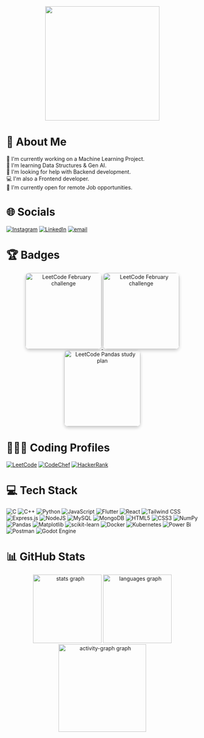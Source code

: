 <div align="center">
  <img height="300" src="https://media.tenor.com/VOQM9bXxYdQAAAAi/anime.gif"  />
</div>


# 💫 About Me
🔭 I'm currently working on a Machine Learning Project.<br>🧠 I'm learning Data Structures & Gen AI.<br>🤝 I'm looking for help with Backend development.<br>💻 I'm also a Frontend developer.<br>🌱 I'm currently open for remote Job opportunities.


# 🌐 Socials
[![Instagram](https://img.shields.io/badge/Instagram-%23E4405F.svg?logo=Instagram&logoColor=white)](https://instagram.com/_arpan_surin) 
[![LinkedIn](https://img.shields.io/badge/LinkedIn-%230077B5.svg?logo=linkedin&logoColor=white)](https://www.linkedin.com/in/arpan-surin-490711270/) [![email](https://img.shields.io/badge/Email-D14836?logo=gmail&logoColor=white)](mailto:surinarpan23@gmail.com) 

# 🏆 Badges
<p align="center">
  <a href="#" title="LeetCode Badge">
    <img src="https://assets.leetcode.com/static_assets/others/2550.gif" 
         alt="LeetCode February challenge" 
         width="200" 
         height="200"
         style="border-radius: 10px; box-shadow: 0px 4px 8px rgba(0, 0, 0, 0.2);">
  </a>
  
  <a href="#" title="LeetCode Badge">
    <img src="https://assets.leetcode.com/static_assets/marketing/202502.gif" 
         alt="LeetCode February challenge" 
         width="200" 
         height="200"
         style="border-radius: 10px; box-shadow: 0px 4px 8px rgba(0, 0, 0, 0.2);">
  </a>
  
  <a href="#" title="Pandas Course">
    <img src="https://assets.leetcode.com/static_assets/others/Introduction_to_Pandas.gif" 
         alt="LeetCode Pandas study plan" 
         width="200" 
         height="200"
         style="border-radius: 10px; box-shadow: 0px 4px 8px rgba(0, 0, 0, 0.2);">
  </a>
</p>
  
# 🧑🏾‍💻 Coding Profiles
[![LeetCode](https://img.shields.io/badge/LeetCode-DD8800?style=for-the-badge&logo=leetcode&logoColor=black)](https://leetcode.com/yourusername)
[![CodeChef](https://img.shields.io/badge/CodeChef-5B4638?style=for-the-badge&logo=codechef&logoColor=white)](https://www.codechef.com/users/yourusername)
[![HackerRank](https://img.shields.io/badge/HackerRank-1A7F5A?style=for-the-badge&logo=hackerrank&logoColor=black)](https://www.hackerrank.com/yourusername)


# 💻 Tech Stack
![C](https://img.shields.io/badge/c-%2300599C.svg?style=for-the-badge&logo=c&logoColor=white)
![C++](https://img.shields.io/badge/c++-%2300599C.svg?style=for-the-badge&logo=c%2B%2B&logoColor=white)
![Python](https://img.shields.io/badge/python-3670A0?style=for-the-badge&logo=python&logoColor=ffdd54) 
![JavaScript](https://img.shields.io/badge/javascript-%23323330.svg?style=for-the-badge&logo=javascript&logoColor=%23F7DF1E)
![Flutter](https://img.shields.io/badge/Flutter-%2302569B.svg?style=for-the-badge&logo=Flutter&logoColor=white) 
![React](https://img.shields.io/badge/react-%2320232a.svg?style=for-the-badge&logo=react&logoColor=%2361DAFB)
![Tailwind CSS](https://img.shields.io/badge/tailwindcss-%2338B2AC.svg?style=for-the-badge&logo=tailwind-css&logoColor=white)
![Express.js](https://img.shields.io/badge/express.js-%23404d59.svg?style=for-the-badge&logo=express&logoColor=white)
![NodeJS](https://img.shields.io/badge/node.js-6DA55F?style=for-the-badge&logo=node.js&logoColor=white) 
![MySQL](https://img.shields.io/badge/mysql-4479A1.svg?style=for-the-badge&logo=mysql&logoColor=white)
![MongoDB](https://img.shields.io/badge/mongodb-%2347A248.svg?style=for-the-badge&logo=mongodb&logoColor=white)
![HTML5](https://img.shields.io/badge/html5-%23E34F26.svg?style=for-the-badge&logo=html5&logoColor=white)
![CSS3](https://img.shields.io/badge/css3-%231572B6.svg?style=for-the-badge&logo=css3&logoColor=white)
![NumPy](https://img.shields.io/badge/numpy-%23013243.svg?style=for-the-badge&logo=numpy&logoColor=white)
![Pandas](https://img.shields.io/badge/pandas-%23150458.svg?style=for-the-badge&logo=pandas&logoColor=white)
![Matplotlib](https://img.shields.io/badge/Matplotlib-%23ffffff.svg?style=for-the-badge&logo=Matplotlib&logoColor=black)
![scikit-learn](https://img.shields.io/badge/scikit--learn-%23F7931E.svg?style=for-the-badge&logo=scikit-learn&logoColor=white)
![Docker](https://img.shields.io/badge/docker-%230db7ed.svg?style=for-the-badge&logo=docker&logoColor=white)
![Kubernetes](https://img.shields.io/badge/kubernetes-%23326ce5.svg?style=for-the-badge&logo=kubernetes&logoColor=white)
![Power Bi](https://img.shields.io/badge/power_bi-F2C811?style=for-the-badge&logo=powerbi&logoColor=black)
![Postman](https://img.shields.io/badge/Postman-FF6C37?style=for-the-badge&logo=postman&logoColor=white)
![Godot Engine](https://img.shields.io/badge/GODOT-%23FFFFFF.svg?style=for-the-badge&logo=godot-engine)

# 📊 GitHub Stats
<div align="center">
  <img src="https://github-readme-stats.vercel.app/api?username=ArpanSurin&hide_title=false&hide_rank=false&show_icons=true&include_all_commits=true&count_private=true&disable_animations=false&theme=tokyonight&locale=en&hide_border=false&order=1&cache_bust=1" height="180" alt="stats graph" />
  <img src="https://github-readme-stats.vercel.app/api/top-langs?username=ArpanSurin&locale=en&hide_title=false&layout=compact&card_width=320&langs_count=5&theme=tokyonight&hide_border=false&order=2" height="180" alt="languages graph"  />
  <img src="https://github-readme-activity-graph.vercel.app/graph?username=ArpanSurin&radius=16&theme=tokyo-night&area=true&order=5&hide_border=true&hide_title=false" height="230" alt="activity-graph graph"  />
</div>

